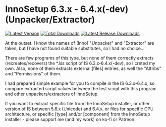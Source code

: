 # InnoSetup 6.3.x - 6.4.x(-dev) (Unpacker/Extractor)

[![Latest Version](https://img.shields.io/github/release/Wilenty/InnoSetup-6.3.x-6.4.x-dev_Unpacker-Extractor_.svg)](https://github.com/Wilenty/InnoSetup-6.3.x-6.4.x-dev_Unpacker-Extractor_/releases/latest)
[![Total Downloads](https://img.shields.io/github/downloads/Wilenty/InnoSetup-6.3.x-6.4.x-dev_Unpacker-Extractor_/total.svg)](https://github.com/Wilenty/InnoSetup-6.3.x-6.4.x-dev_Unpacker-Extractor_/releases)
[![Latest Release Downloads](https://img.shields.io/github/downloads/Wilenty/InnoSetup-6.3.x-6.4.x-dev_Unpacker-Extractor_/latest/total.svg)](https://github.com/Wilenty/InnoSetup-6.3.x-6.4.x-dev_Unpacker-Extractor_/releases/latest)

At the outset. I know the names of (Inno) "Unpacker" and "Extractor" are taken, but I have not found suitable substitutes, so I had no choice...

There are few programs of this type, but none of them correctly extracts (recreates/recovers) the *.iss script of IS 6.3.x-6.4.x(-dev), so I creted my own.
Also, none of them extracts external [files] entries, as well the "Attribs" and "Permissions" of them.

I had prepared simple example for you to compile in the IS 6.3.x-6.4.x, so compare extracted script values between the test script with this program and other unpackers/extractors of InnoSetup.

If you want to extract specific file from the InnoSetup installer, or other version of IS between 5.6.x (Unicode) and 6.4.x, or files for specific CPU architecture, or specific [type] and/or [component] from the InnoSetup installer - please support me (and my work) on ko-fi or Patreon.
